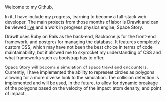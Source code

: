 Welcome to my Github,

In it, I have include my progress, learning to become a full-stack web developer. The main projects from those months of labor is DrawIt and can be viewed [live](http://drawit.herokuapp.com/) and a work in progress physics engine, Space Story. 

DrawIt uses Ruby on Rails as the back-end, Backbone.js for the front-end framework, and postgres for managing the database. It features completely custom CSS, which may have not been the best choice in terms of code maintainability, but it allowed me to skyrocket my understanding of CSS and what frameworks such as bootstrap has to offer.

Space Story will become a simulation of space travel and encounters. Currently, I have implemented the ability to represent circles as polygons allowing for a more diverse look to the simulation. The collision detection is implemented and will be used, in the future, to allow for dynamic breakage of the polygons based on the velocity of the impact, atom density, and point of impact.
